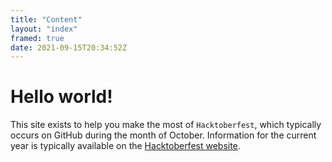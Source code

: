 ```yaml
---
title: "Content"
layout: "index"
framed: true
date: 2021-09-15T20:34:52Z
---
```


# Hello world!

This site exists to help you make the most of `Hacktoberfest`, which typically occurs on GitHub during the month of October. Information for the current year is typically available on the [Hacktoberfest website](https://hacktoberfest.digitalocean.com/).
